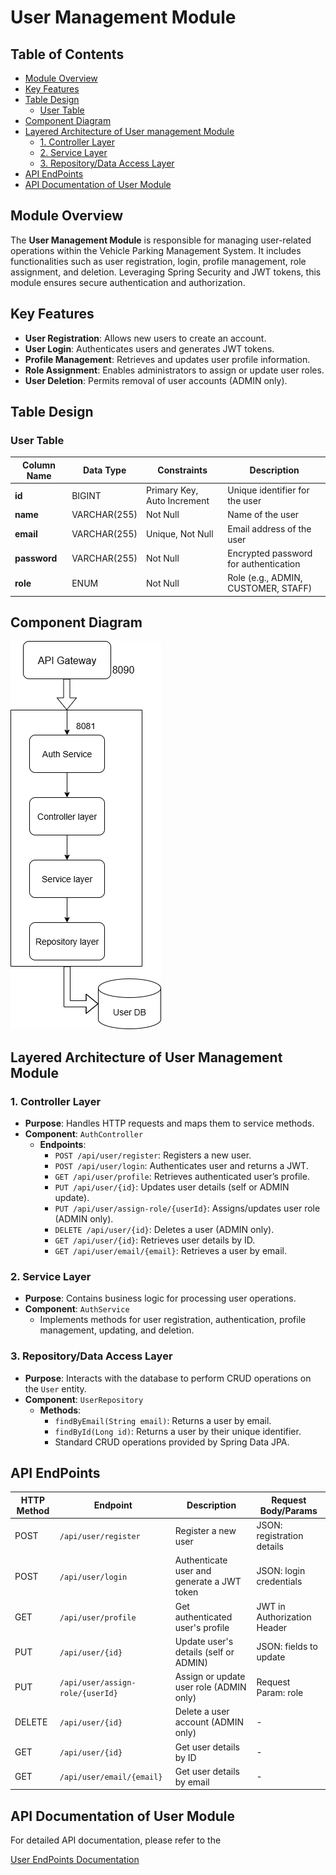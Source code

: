 # User Management Module
## Table of Contents
- [Module Overview](#module-overview)
- [Key Features](#key-features)
- [Table Design](#table-design)
  - [User Table](#user-table)
- [Component Diagram](#component-diagram)
- [Layered Architecture of User management Module](#layered-architecture-of-user-management-module)
  - [1. Controller Layer](#1-controller-layer)
  - [2. Service Layer](#2-service-layer)
  - [3. Repository/Data Access Layer](#3-repositorydata-access-layer)
- [API EndPoints](#api-endpoints)
- [API Documentation of User Module](#api-documentation-of-user-module)

## Module Overview
The **User Management Module** is responsible for managing user-related operations within the Vehicle Parking Management System. It includes functionalities such as user registration, login, profile management, role assignment, and deletion. Leveraging Spring Security and JWT tokens, this module ensures secure authentication and authorization.

## Key Features
- **User Registration**: Allows new users to create an account.
- **User Login**: Authenticates users and generates JWT tokens.
- **Profile Management**: Retrieves and updates user profile information.
- **Role Assignment**: Enables administrators to assign or update user roles.
- **User Deletion**: Permits removal of user accounts (ADMIN only).

## Table Design

### User Table
| Column Name | Data Type    | Constraints                    | Description                           |
|-------------|--------------|--------------------------------|---------------------------------------|
| **id**      | BIGINT       | Primary Key, Auto Increment    | Unique identifier for the user        |
| **name**    | VARCHAR(255) | Not Null                       | Name of the user                      |
| **email**   | VARCHAR(255) | Unique, Not Null               | Email address of the user             |
| **password**| VARCHAR(255) | Not Null                       | Encrypted password for authentication |
| **role**    | ENUM         | Not Null                       | Role (e.g., ADMIN, CUSTOMER, STAFF)   |

## Component Diagram

![User_Component](../assets/images/User_component.png)
 
## Layered Architecture of User Management Module

### 1. Controller Layer
- **Purpose**: Handles HTTP requests and maps them to service methods.
- **Component**: `AuthController`
  - **Endpoints**:
    - `POST /api/user/register`: Registers a new user.
    - `POST /api/user/login`: Authenticates user and returns a JWT.
    - `GET /api/user/profile`: Retrieves authenticated user’s profile.
    - `PUT /api/user/{id}`: Updates user details (self or ADMIN update).
    - `PUT /api/user/assign-role/{userId}`: Assigns/updates user role (ADMIN only).
    - `DELETE /api/user/{id}`: Deletes a user (ADMIN only).
    - `GET /api/user/{id}`: Retrieves user details by ID.
    - `GET /api/user/email/{email}`: Retrieves a user by email.

### 2. Service Layer
- **Purpose**: Contains business logic for processing user operations.
- **Component**: `AuthService`
  - Implements methods for user registration, authentication, profile management, updating, and deletion.

### 3. Repository/Data Access Layer
- **Purpose**: Interacts with the database to perform CRUD operations on the `User` entity.
- **Component**: `UserRepository`
  - **Methods**:
    - `findByEmail(String email)`: Returns a user by email.
    - `findById(Long id)`: Returns a user by their unique identifier.
    - Standard CRUD operations provided by Spring Data JPA.

## API EndPoints

| HTTP Method | Endpoint                           | Description                                       | Request Body/Params              |
|-------------|------------------------------------|---------------------------------------------------|----------------------------------|
| POST        | `/api/user/register`               | Register a new user                               | JSON: registration details       |
| POST        | `/api/user/login`                  | Authenticate user and generate a JWT token        | JSON: login credentials          |
| GET         | `/api/user/profile`                | Get authenticated user's profile                  | JWT in Authorization Header      |
| PUT         | `/api/user/{id}`                   | Update user's details (self or ADMIN)             | JSON: fields to update           |
| PUT         | `/api/user/assign-role/{userId}`   | Assign or update user role (ADMIN only)           | Request Param: role              |
| DELETE      | `/api/user/{id}`                   | Delete a user account (ADMIN only)                | -                                |
| GET         | `/api/user/{id}`                   | Get user details by ID                            | -                                |
| GET         | `/api/user/email/{email}`          | Get user details by email                         | -                                |

## API Documentation of User Module
For detailed API documentation, please refer to the 

[User EndPoints Documentation](../user-service/User%20Endpoints.md)